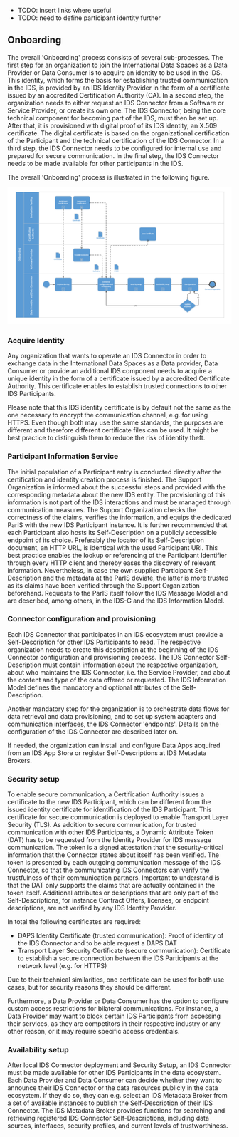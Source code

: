 - TODO: insert links where useful
- TODO: need to define participant identity further

## Onboarding

The overall 'Onboarding' process consists of several sub-processes. The first step for an organization to join the International Data Spaces as a Data Provider or Data Consumer is to acquire an identity to be used in the IDS.
This identity, which forms the basis for establishing trusted communication in the IDS, is provided by an IDS Identity Provider in the form of a certificate issued by an accredited Certification Authority (CA).
In a second step, the organization needs to either request an IDS Connector from a Software or Service Provider, or create its own one. The IDS Connector, being the core technical component for becoming part of the IDS, must then be set up. After that, it is provisioned with digital proof of its IDS identity, an X.509 certificate. The digital certificate is based on the organizational certification of the Participant and the technical certification of the IDS Connector. In a third step, the IDS Connector needs to be configured for internal use and prepared for secure communication. In the final step, the IDS Connector needs to be made available for other participants in the IDS.

The overall 'Onboarding' process is illustrated in the following figure.

![Onboarding process](../../media/image22.png)

### Acquire Identity

Any organization that wants to operate an IDS Connector in order to exchange data in the International Data Spaces as a Data provider, Data Consumer or provide an additional IDS component needs to acquire a unique identity in the form of a certificate issued by a accredited Certificate Authority. This certificate enables to establish trusted connections to other IDS Participants.

Please note that this IDS identity certificate is by default not the same as the one necessary to encrypt the communication channel, e.g. for using HTTPS. Even though both may use the same standards, the purposes are different and therefore different certificate files can be used. It might be best practice to distinguish them to reduce the risk of identity theft.

### Participant Information Service

The initial population of a Participant entry is conducted directly after the certification and identity creation process is finished. The Support Organization is informed about the successful steps and provided with the corresponding metadata about the new IDS entity. The provisioning of this information is not part of the IDS interactions and must be managed through communication measures. The Support Organization checks the correctness of the claims, verifies the information, and equips the dedicated ParIS with the new IDS Participant instance. It is further recommended that each Participant also hosts its Self-Description on a publicly accessible endpoint of its choice. Preferably the locator of its Self-Description document, an HTTP URL, is identical with the used Participant URI. This best practice enables the lookup or referencing of the Participant Identifier through every HTTP client and thereby eases the discovery of relevant information. Nevertheless, in case the own supplied Participant Self-Description and the metadata at the ParIS deviate, the latter is more trusted as its claims have been verified through the Support Organization beforehand. Requests to the ParIS itself follow the IDS Message Model and are described, among others, in the IDS-G and the IDS Information Model.

### Connector configuration and provisioning

Each IDS Connector that participates in an IDS ecosystem must provide a Self-Description for other IDS Participants to read. The respective organization needs to create this description at the beginning of the IDS Connector configuration and provisioning process. The IDS Connector Self-Description must contain information about the respective organization, about who maintains the IDS Connector, i.e. the Service Provider, and about the content and type of the data offered or requested. The IDS Information Model defines the mandatory and optional attributes of the Self-Description.

Another mandatory step for the organization is to orchestrate data flows for data retrieval and data provisioning, and to set up system adapters and communication interfaces, the IDS Connector 'endpoints'. Details on the configuration of the IDS Connector are described later on.

If needed, the organization can install and configure Data Apps acquired from an IDS App Store or register Self-Descriptions at IDS Metadata Brokers.

### Security setup

To enable secure communication, a Certification Authority issues a certificate to the new IDS Participant, which can be different from the issued identity certificate for identification of the IDS Participant. This certificate for secure communication is deployed to enable Transport Layer Security (TLS). As addition to secure communication,  for trusted communication with other IDS Participants, a Dynamic Attribute Token (DAT) has to be requested from the Identity Provider for IDS message communication. The token is a signed attestation that the security-critical information that the Connector states about itself has been verified. The token is presented by each outgoing communication message of the IDS Connector, so that the communicating IDS Connectors can verify the trustfulness of their communication partners. Important to understand is that the DAT only supports the claims that are actually contained in the token itself. Additional attributes or descriptions that are only part of the Self-Descriptions, for instance Contract Offers, licenses, or endpoint descriptions, are not verified by any IDS Identity Provider.

In total the following certificates are required:
- DAPS Identity Certificate (trusted communication): Proof of identity of the IDS Connector and to be able request a DAPS DAT
- Transport Layer Security Certificate (secure communication): Certificate to establish a secure connection between the IDS Participants at the network level (e.g. for HTTPS)
  
Due to their technical similarities, one certificate can be used for both use cases, but for security reasons they should be different.

Furthermore, a Data Provider or Data Consumer has the option to configure custom access restrictions for bilateral communications. For instance, a Data Provider may want to block certain IDS Participants from accessing their services, as they are competitors in their respective industry or any other reason, or it may require specific access credentials.

### Availability setup

After local IDS Connector deployment and Security Setup, an IDS Connector must be made available for other IDS Participants in the data ecosystem. Each Data Provider and Data Consumer can decide whether they want to announce their IDS Connector or the data resources publicly in the data ecosystem. If they do so, they can e.g. select an IDS Metadata Broker from a
set of available instances to publish the Self-Description of their IDS Connector. The IDS Metadata Broker provides functions for searching and retrieving registered IDS Connector Self-Descriptions, including data sources, interfaces, security profiles, and current levels of trustworthiness.
